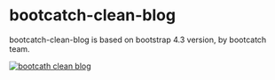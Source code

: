 # bootcatch-clean-blog
bootcatch-clean-blog is based on bootstrap 4.3 version, by bootcatch team.

[![bootcath clean blog](http://preview.bootcatch.com/bootcatch-clean-blog/img/bootcatch-clean-blog.png)](http://preview.bootcatch.com/bootcatch-clean-blog)

